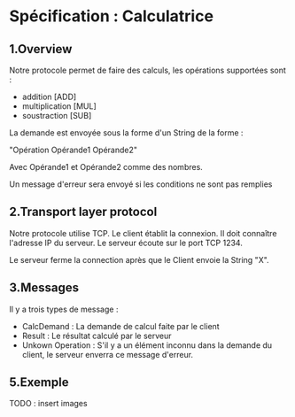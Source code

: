 # Spécification : Calculatrice

## 1.Overview
Notre protocole permet de faire des calculs, les opérations supportées sont :
* addition [ADD]
* multiplication [MUL]
* soustraction [SUB]

La demande est envoyée sous la forme d'un String de la forme :

"Opération Opérande1 Opérande2"

Avec Opérande1 et Opérande2 comme des nombres.

Un message d'erreur sera envoyé si les conditions ne sont pas remplies

## 2.Transport layer protocol
Notre protocole utilise TCP. Le client établit la connexion. Il doit connaître l'adresse IP du serveur. Le serveur écoute sur le port TCP 1234.

Le serveur ferme la connection après que le Client envoie la String "X".
## 3.Messages
Il y a trois types de message :
* CalcDemand :
La demande de calcul faite par le client
* Result :
Le résultat calculé par le serveur
* Unkown Operation :
S'il y a un élément inconnu dans la demande du client, le serveur enverra ce message d'erreur.

## 5.Exemple
TODO : insert images